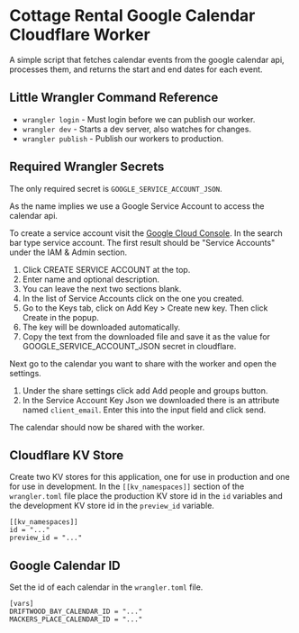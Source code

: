 # Cottage Rental Google Calendar Cloudflare Worker 
A simple script that fetches calendar events from the google calendar api, processes them, and returns the start and end dates for each event.

## Little Wrangler Command Reference
 - `wrangler login` - Must login before we can publish our worker.
 - `wrangler dev` - Starts a dev server, also watches for changes.
 - `wrangler publish` - Publish our workers to production.

## Required Wrangler Secrets
The only required secret is `GOOGLE_SERVICE_ACCOUNT_JSON`. 

As the name implies we use a Google Service Account to access the calendar api.

To create a service account visit the [Google Cloud Console](https://console.cloud.google.com). In the search bar type service account. The first result should be "Service Accounts" under the IAM & Admin section.

  1. Click CREATE SERVICE ACCOUNT at the top.
  2. Enter name and optional description.
  3. You can leave the next two sections blank.
  4. In the list of Service Accounts click on the one you created.
  5. Go to the Keys tab, click on Add Key > Create new key. Then click Create in the popup.
  6. The key will be downloaded automatically.
  7. Copy the text from the downloaded file and save it as the value for GOOGLE_SERVICE_ACCOUNT_JSON secret in cloudflare.

Next go to the calendar you want to share with the worker and open the settings.
  1. Under the share settings click add Add people and groups button.
  2. In the Service Account Key Json we downloaded there is an attribute named `client_email`. Enter this into the input field and click send.

The calendar should now be shared with the worker.

## Cloudflare KV Store
Create two KV stores for this application, one for use in production and one for use in development. In the `[[kv_namespaces]]` section of the `wrangler.toml` file place the production KV store id in the `id` variables and the development KV store id in the `preview_id` variable. 

    [[kv_namespaces]]
    id = "..."
    preview_id = "..."

## Google Calendar ID
Set the id of each calendar in the `wrangler.toml` file.

    [vars]
    DRIFTWOOD_BAY_CALENDAR_ID = "..."
    MACKERS_PLACE_CALENDAR_ID = "..."